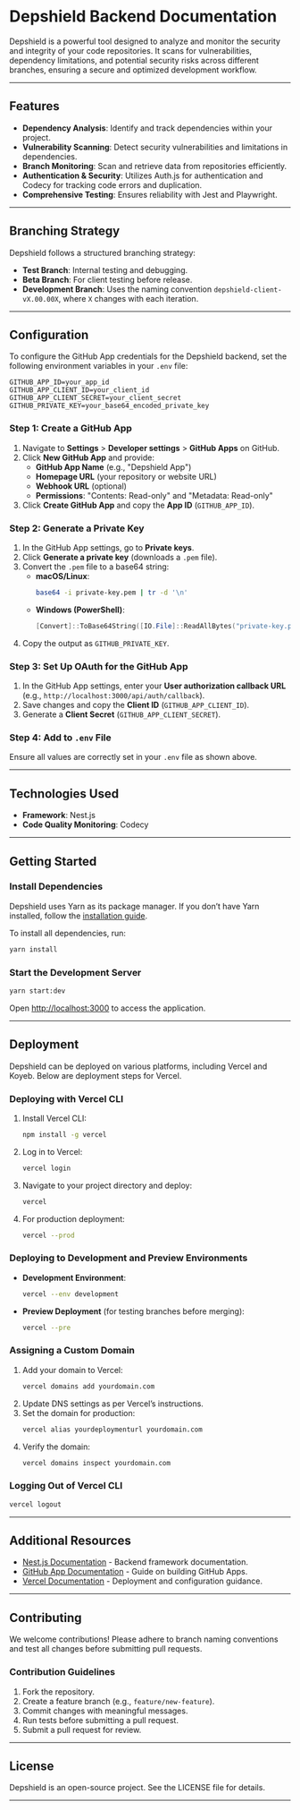 # Depshield Backend Documentation

Depshield is a powerful tool designed to analyze and monitor the security and integrity of your code repositories. It scans for vulnerabilities, dependency limitations, and potential security risks across different branches, ensuring a secure and optimized development workflow.

---

## Features

- **Dependency Analysis**: Identify and track dependencies within your project.
- **Vulnerability Scanning**: Detect security vulnerabilities and limitations in dependencies.
- **Branch Monitoring**: Scan and retrieve data from repositories efficiently.
- **Authentication & Security**: Utilizes Auth.js for authentication and Codecy for tracking code errors and duplication.
- **Comprehensive Testing**: Ensures reliability with Jest and Playwright.

---

## Branching Strategy

Depshield follows a structured branching strategy:

- **Test Branch**: Internal testing and debugging.
- **Beta Branch**: For client testing before release.
- **Development Branch**: Uses the naming convention `depshield-client-vX.00.00X`, where `X` changes with each iteration.

---

## Configuration

To configure the GitHub App credentials for the Depshield backend, set the following environment variables in your `.env` file:

```env
GITHUB_APP_ID=your_app_id
GITHUB_APP_CLIENT_ID=your_client_id
GITHUB_APP_CLIENT_SECRET=your_client_secret
GITHUB_PRIVATE_KEY=your_base64_encoded_private_key
```

### Step 1: Create a GitHub App

1. Navigate to **Settings** > **Developer settings** > **GitHub Apps** on GitHub.
2. Click **New GitHub App** and provide:
   - **GitHub App Name** (e.g., "Depshield App")
   - **Homepage URL** (your repository or website URL)
   - **Webhook URL** (optional)
   - **Permissions**: "Contents: Read-only" and "Metadata: Read-only"
3. Click **Create GitHub App** and copy the **App ID** (`GITHUB_APP_ID`).

### Step 2: Generate a Private Key

1. In the GitHub App settings, go to **Private keys**.
2. Click **Generate a private key** (downloads a `.pem` file).
3. Convert the `.pem` file to a base64 string:
   - **macOS/Linux**:
     ```bash
     base64 -i private-key.pem | tr -d '\n'
     ```
   - **Windows (PowerShell)**:
     ```powershell
     [Convert]::ToBase64String([IO.File]::ReadAllBytes("private-key.pem"))
     ```
4. Copy the output as `GITHUB_PRIVATE_KEY`.

### Step 3: Set Up OAuth for the GitHub App

1. In the GitHub App settings, enter your **User authorization callback URL** (e.g., `http://localhost:3000/api/auth/callback`).
2. Save changes and copy the **Client ID** (`GITHUB_APP_CLIENT_ID`).
3. Generate a **Client Secret** (`GITHUB_APP_CLIENT_SECRET`).

### Step 4: Add to `.env` File

Ensure all values are correctly set in your `.env` file as shown above.

---

## Technologies Used

- **Framework**: Nest.js
- **Code Quality Monitoring**: Codecy

---

## Getting Started

### Install Dependencies

Depshield uses Yarn as its package manager. If you don’t have Yarn installed, follow the [installation guide](https://classic.yarnpkg.com/lang/en/docs/install).

To install all dependencies, run:

```bash
yarn install
```

### Start the Development Server

```bash
yarn start:dev
```

Open [http://localhost:3000](http://localhost:3000) to access the application.

---

## Deployment

Depshield can be deployed on various platforms, including Vercel and Koyeb. Below are deployment steps for Vercel.

### Deploying with Vercel CLI

1. Install Vercel CLI:
   ```bash
   npm install -g vercel
   ```
2. Log in to Vercel:
   ```bash
   vercel login
   ```
3. Navigate to your project directory and deploy:
   ```bash
   vercel
   ```
4. For production deployment:
   ```bash
   vercel --prod
   ```

### Deploying to Development and Preview Environments

- **Development Environment**:
  ```bash
  vercel --env development
  ```
- **Preview Deployment** (for testing branches before merging):
  ```bash
  vercel --pre
  ```

### Assigning a Custom Domain

1. Add your domain to Vercel:
   ```bash
   vercel domains add yourdomain.com
   ```
2. Update DNS settings as per Vercel’s instructions.
3. Set the domain for production:
   ```bash
   vercel alias yourdeploymenturl yourdomain.com
   ```
4. Verify the domain:
   ```bash
   vercel domains inspect yourdomain.com
   ```

### Logging Out of Vercel CLI

```bash
vercel logout
```

---

## Additional Resources

- [Nest.js Documentation](https://docs.nestjs.com) - Backend framework documentation.
- [GitHub App Documentation](https://docs.github.com/en/developers/apps/building-github-apps) - Guide on building GitHub Apps.
- [Vercel Documentation](https://vercel.com/docs) - Deployment and configuration guidance.

---

## Contributing

We welcome contributions! Please adhere to branch naming conventions and test all changes before submitting pull requests.

### Contribution Guidelines

1. Fork the repository.
2. Create a feature branch (e.g., `feature/new-feature`).
3. Commit changes with meaningful messages.
4. Run tests before submitting a pull request.
5. Submit a pull request for review.

---

## License

Depshield is an open-source project. See the LICENSE file for details.

---
